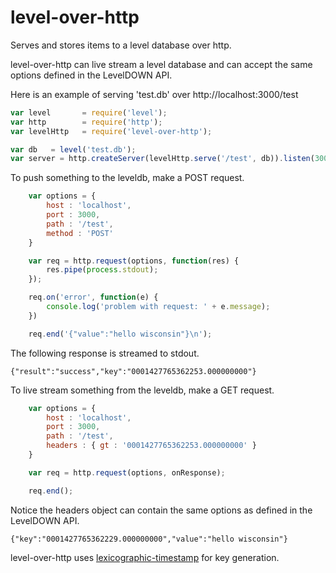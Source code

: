 level-over-http
===============
Serves and stores items to a level database over http.

level-over-http can live stream a level database and can accept the same options defined in the LevelDOWN API.

Here is an example of serving 'test.db' over http://localhost:3000/test

```js
var level       = require('level');
var http        = require('http');
var levelHttp   = require('level-over-http');

var db   = level('test.db');
var server = http.createServer(levelHttp.serve('/test', db)).listen(3000);
```

To push something to the leveldb, make a POST request.

```js
    var options = {
        host : 'localhost',
        port : 3000,
        path : '/test',
        method : 'POST'
    }

    var req = http.request(options, function(res) {
    	res.pipe(process.stdout);
    });

    req.on('error', function(e) {
        console.log('problem with request: ' + e.message);
    })

    req.end('{"value":"hello wisconsin"}\n');
```

The following response is streamed to stdout.

```
{"result":"success","key":"0001427765362253.000000000"}
```

To live stream something from the leveldb, make a GET request.

```js
    var options = {
        host : 'localhost',
        port : 3000,
        path : '/test',
        headers : { gt : '0001427765362253.000000000' }
    }

    var req = http.request(options, onResponse);

    req.end();
```

Notice the headers object can contain the same options as defined in the LevelDOWN API.

```
{"key":"0001427765362229.000000000","value":"hello wisconsin"}
```

level-over-http uses [lexicographic-timestamp](http://github.com/lakowske/lexicographic-timestamp) for key generation.

